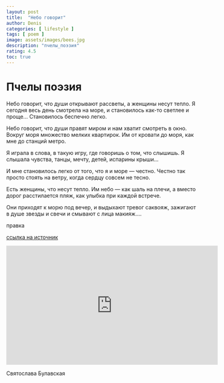```yaml
---
layout: post
title:  "Небо говорит"
author: Denis
categories: [ lifestyle ]
tags: [ poem ]
image: assets/images/bees.jpg
description: "пчелы_поэзия"
rating: 4.5
toc: true
---
```



# Пчелы поэзия #

Небо говорит, что души открывают рассветы, а женщины несут тепло. Я сегодня весь день смотрела на море, и становилось как-то светлее и проще... Становилось беспечно легко.

Небо говорит, что души правят миром и нам хватит смотреть в окно.
Вокруг моря множество мелких квартирок. Им от кровати до моря, как мне до станций метро.


Я играла в слова, в такую игру, где говоришь о том, что слышишь. Я слышала чувства, танцы, мечту, детей, испарины крыши...


И мне становилось легко от того, что я и море — честно. Честно так просто стоять на ветру, когда сердцу совсем не тесно.

Есть женщины, что несут тепло. Им небо — как шаль на плечи, а вместо дорог расстилается пляж, как улыбка при каждой встрече.

Они приходят к морю под вечер, и выдыхают тревог саквояж,
зажигают в душе звезды и свечи
и смывают с лица макияж....

правка

[ссылка на источник](https://vk.com/podarki_honeycombaurelia?w=wall-158358768_295%2Fall "Необязательная подсказка при наведении")


<div class="video">
<iframe width="560" height="315" src="https://www.youtube.com/embed/L9brB_JZaUU" frameborder="0" allow="accelerometer; autoplay; encrypted-media; gyroscope; picture-in-picture" allowfullscreen></iframe>
</div>

Святослава Булавская
